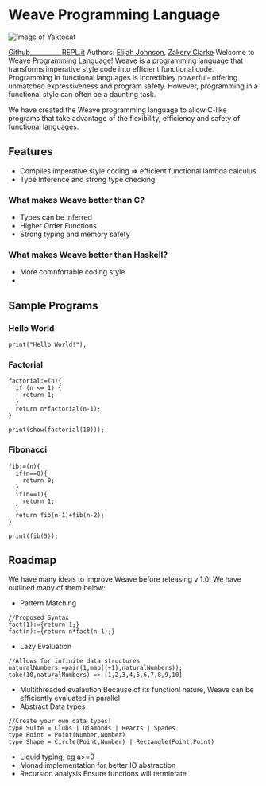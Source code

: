 # Weave Programming Language
![Image of Yaktocat](https://octodex.github.com/images/yaktocat.png)

[Github](https://github.com/zakerytclarke/weavelang)__________[REPL.it](https://weavelang.weavelang.repl.run/)
Authors: [Elijah Johnson](https://github.com/ElijahJohnson5), [Zakery Clarke](https://zclarke.xyz)
Welcome to Weave Programming Language!
Weave is a programming language that transforms imperative style code into efficient functional code. Programming in functional languages is incredibley powerful- offering unmatched expressiveness and program safety. However, programming in a functional style can often be a daunting task.

We have created the Weave programming language to allow C-like programs that take advantage of the flexibility, efficiency and safety of functional languages.


## Features 
- Compiles imperative style coding => efficient functional lambda calculus
- Type Inference and strong type checking


### What makes Weave better than C?
- Types can be inferred
- Higher Order Functions
- Strong typing and memory safety

### What makes Weave better than Haskell?
- More comnfortable coding style
- 




## Sample Programs

### Hello World
```
print("Hello World!");
```



### Factorial
```
factorial:=(n){
  if (n <= 1) {
    return 1;
  }
  return n*factorial(n-1);
}

print(show(factorial(10)));
```

### Fibonacci
```
fib:=(n){
  if(n==0){
    return 0;
  }
  if(n==1){
    return 1;
  }
  return fib(n-1)+fib(n-2);
}

print(fib(5));
```


## Roadmap
We have many ideas to improve Weave before releasing v 1.0! We have outlined many of them below:

- Pattern Matching
```
//Proposed Syntax
fact(1):={return 1;}
fact(n):={return n*fact(n-1);}
```
- Lazy Evaluation
```
//Allows for infinite data structures
naturalNumbers:=pair(1,map((+1),naturalNumbers));
take(10,naturalNumbers) => [1,2,3,4,5,6,7,8,9,10]
```
- Multithreaded evalaution
  Because of its functionl nature, Weave can be efficiently evaluated in parallel
- Abstract Data types
```
//Create your own data types!
type Suite = Clubs | Diamonds | Hearts | Spades
type Point = Point(Number,Number)
type Shape = Circle(Point,Number) | Rectangle(Point,Point)
```
- Liquid typing; eg a>=0
- Monad implementation for better IO abstraction
- Recursion analysis
  Ensure functions will termintate
